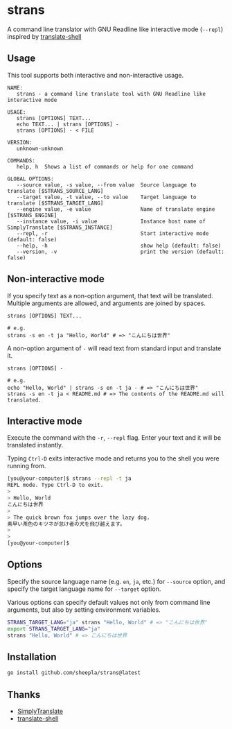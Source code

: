 # strans

A command line translator with GNU Readline like interactive mode (`--repl`) inspired by [translate-shell](https://github.com/soimort/translate-shell)

## Usage

This tool supports both interactive and non-interactive usage.

```
NAME:
   strans - a command line translate tool with GNU Readline like interactive mode

USAGE:
   strans [OPTIONS] TEXT...
   echo TEXT... | strans [OPTIONS] -
   strans [OPTIONS] - < FILE

VERSION:
   unknown-unknown

COMMANDS:
   help, h  Shows a list of commands or help for one command

GLOBAL OPTIONS:
   --source value, -s value, --from value  Source language to translate [$STRANS_SOURCE_LANG]
   --target value, -t value, --to value    Target language to translate [$STRANS_TARGET_LANG]
   --engine value, -e value                Name of translate engine [$STRANS_ENGINE]
   --instance value, -i value              Instance host name of SimplyTranslate [$STRANS_INSTANCE]
   --repl, -r                              Start interactive mode (default: false)
   --help, -h                              show help (default: false)
   --version, -v                           print the version (default: false)
```


## Non-interactive mode

If you specify text as a non-option argument, that text will be translated. Multiple arguments are allowed, and arguments are joined by spaces.

```
strans [OPTIONS] TEXT...

# e.g.
strans -s en -t ja "Hello, World" # => "こんにちは世界"
```

A non-option argument of `-` will read text from standard input and translate it.

```
strans [OPTIONS] -

# e.g.
echo "Hello, World" | strans -s en -t ja - # => "こんにちは世界"
strans -s en -t ja < README.md # => The contents of the README.md will translated.
```

## Interactive mode

Execute the command with the `-r`, `--repl` flag. 
Enter your text and it will be translated instantly.

Typing `Ctrl-D` exits interactive mode and returns you to the shell you were running from.

```sh
[you@your-computer]$ strans --repl -t ja
REPL mode. Type Ctrl-D to exit.
>
> Hello, World
こんにちは世界
>
> The quick brown fox jumps over the lazy dog.
素早い茶色のキツネが怠け者の犬を飛び越えます。
>
>
[you@your-computer]$ 
```

## Options

Specify the source language name (e.g. `en`, `ja`, etc.) for `--source` option, and specify the target language name for `--target` option.

Various options can specify default values not only from command line arguments, 
but also by setting environment variables.

```sh
STRANS_TARGET_LANG="ja" strans "Hello, World" # => "こんにちは世界"
export STRANS_TARGET_LANG="ja"
strans "Hello, World" # => こんにちは世界
```

## Installation

```sh
go install github.com/sheepla/strans@latest
```

## Thanks

- [SimplyTranslate](https://simple-web.org/projects/simplytranslate.html)
- [translate-shell](https://github.com/soimort/translate-shell)


